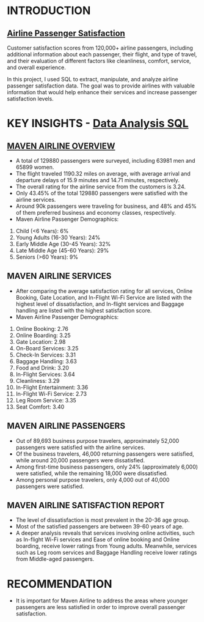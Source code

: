 # INTRODUCTION
## [Airline Passenger Satisfaction](https://www.mavenanalytics.io/data-playground)
Customer satisfaction scores from 120,000+ airline passengers, including additional information about each passenger, their flight, and type of travel, and their evaluation of different factors like cleanliness, comfort, service, and overall experience.

In this project, I used SQL to extract, manipulate, and analyze airline passenger satisfaction data. The goal was to provide airlines with valuable information that would help enhance their services and increase passenger satisfaction levels.
# KEY INSIGHTS - [Data Analysis SQL](https://github.com/Rejithadas/Airline-Passenger-Satisfaction-Analysis/blob/main/Airline%20Passenger%20Satisfaction.sql)
## [MAVEN AIRLINE OVERVIEW](https://github.com/Rejithadas/Airline-Passenger-Satisfaction-Analysis/blob/main/Maven%20Airline%20Satisfaction.pdf)
- A total of 129880 passengers were surveyed, including 63981 men and 65899 women.
- The flight traveled 1190.32 miles on average, with average arrival and departure delays of 15.9 minutes and 14.71 minutes, respectively.
- The overall rating for the airline service from the customers is 3.24.
- Only 43.45% of the total 129880 passengers were satisfied with the airline services.
- Around 90k passengers were traveling for business, and 48% and 45% of them preferred business and economy classes, respectively.
- Maven Airline Passenger Demographics:
 1. Child (<6 Years): 6%
 2. Young Adults (16-30 Years): 24%
 3. Early Middle Age (30-45 Years): 32%
 4. Late Middle Age (45-60 Years): 29%
 5. Seniors (>60 Years): 9%
## MAVEN AIRLINE SERVICES
- After comparing the average satisfaction rating for all services, Online Booking, Gate Location, and In-Flight Wi-Fi Service are listed with the highest level of dissatisfaction, and In-flight services and Baggage handling are listed with the highest satisfaction score.
- Maven Airline Passenger Demographics:
 1. Online Booking: 2.76 
 2. Online Boarding: 3.25
 3. Gate Location: 2.98 
 4. On-Board Services: 3.25
 5. Check-In Services: 3.31
 6. Baggage Handling: 3.63
 7. Food and Drink: 3.20
 8. In-Flight Services: 3.64
 9. Cleanliness: 3.29
 10. In-Flight Entertainment: 3.36
 11. In-Flight Wi-Fi Service: 2.73 
 12. Leg Room Service: 3.35
 13. Seat Comfort: 3.40
## MAVEN AIRLINE PASSENGERS
- Out of 89,693 business purpose travelers, approximately 52,000 passengers were satisfied with the airline services.
- Of the business travelers, 46,000 returning passengers were satisfied, while around 20,000 passengers were dissatisfied.
- Among first-time business passengers, only 24% (approximately 6,000) were satisfied, while the remaining 18,000 were dissatisfied.
- Among personal purpose travelers, only 4,000 out of 40,000 passengers were satisfied.
## MAVEN AIRLINE SATISFACTION REPORT
- The level of dissatisfaction is most prevalent in the 20-36 age group.
- Most of the satisfied passengers are between 39-60 years of age.
- A deeper analysis reveals that services involving online activities, such as In-flight Wi-Fi services and Ease of online booking and Online boarding, receive lower ratings from Young adults. Meanwhile, services such as Leg room services and Baggage Handling receive lower ratings from Middle-aged passengers.
# RECOMMENDATION
- It is important for Maven Airline to address the areas where younger passengers are less satisfied in order to improve overall passenger satisfaction.

